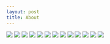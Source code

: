 ```yaml
---
layout: post
title: About
---
```


![](https://link.jscdn.cn/1drv/aHR0cHM6Ly8xZHJ2Lm1zL2kvcyFBc0tHdElWWDRfa2NjZkFfOU01WFJMM1hmd0k_ZT1RbmQ0Sko.jpg)
![](/static/order/3.jpg)
![](/static/order/4.jpg)
![](/static/order/5.png)
![](/static/network/1.png)
![](/static/network/2.png)
![](/static/network/3.png)
![](/static/network/4.png)
![](/static/network/5.png)
![](/static/network/6.png)
![](/static/task/record.png)
![](/static/task/unnamed.jpg)
![](/static/task/week.png)

